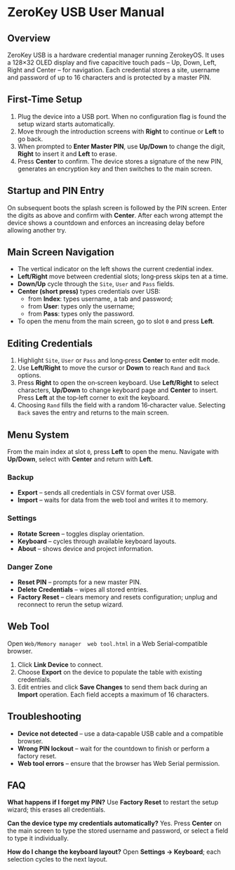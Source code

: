 # ZeroKey USB User Manual

## Overview
ZeroKey USB is a hardware credential manager running ZerokeyOS. It uses a 128×32 OLED display and five capacitive touch pads – Up, Down, Left, Right and Center – for navigation. Each credential stores a site, username and password of up to 16 characters and is protected by a master PIN.

## First-Time Setup
1. Plug the device into a USB port. When no configuration flag is found the setup wizard starts automatically.
2. Move through the introduction screens with **Right** to continue or **Left** to go back.
3. When prompted to **Enter Master PIN**, use **Up/Down** to change the digit, **Right** to insert it and **Left** to erase.
4. Press **Center** to confirm. The device stores a signature of the new PIN, generates an encryption key and then switches to the main screen.

## Startup and PIN Entry
On subsequent boots the splash screen is followed by the PIN screen. Enter the digits as above and confirm with **Center**. After each wrong attempt the device shows a countdown and enforces an increasing delay before allowing another try.

## Main Screen Navigation
- The vertical indicator on the left shows the current credential index.
- **Left/Right** move between credential slots; long‑press skips ten at a time.
- **Down/Up** cycle through the `Site`, `User` and `Pass` fields.
- **Center (short press)** types credentials over USB:
  - from **Index**: types username, a tab and password;
  - from **User**: types only the username;
  - from **Pass**: types only the password.
- To open the menu from the main screen, go to slot `0` and press **Left**.

## Editing Credentials
1. Highlight `Site`, `User` or `Pass` and long‑press **Center** to enter edit mode.
2. Use **Left/Right** to move the cursor or **Down** to reach `Rand` and `Back` options.
3. Press **Right** to open the on‑screen keyboard. Use **Left/Right** to select characters, **Up/Down** to change keyboard page and **Center** to insert. Press **Left** at the top‑left corner to exit the keyboard.
4. Choosing `Rand` fills the field with a random 16‑character value. Selecting `Back` saves the entry and returns to the main screen.

## Menu System
From the main index at slot `0`, press **Left** to open the menu. Navigate with **Up/Down**, select with **Center** and return with **Left**.

### Backup
- **Export** – sends all credentials in CSV format over USB.
- **Import** – waits for data from the web tool and writes it to memory.

### Settings
- **Rotate Screen** – toggles display orientation.
- **Keyboard** – cycles through available keyboard layouts.
- **About** – shows device and project information.

### Danger Zone
- **Reset PIN** – prompts for a new master PIN.
- **Delete Credentials** – wipes all stored entries.
- **Factory Reset** – clears memory and resets configuration; unplug and reconnect to rerun the setup wizard.

## Web Tool
Open `Web/Memory manager  web tool.html` in a Web Serial‑compatible browser.
1. Click **Link Device** to connect.
2. Choose **Export** on the device to populate the table with existing credentials.
3. Edit entries and click **Save Changes** to send them back during an **Import** operation. Each field accepts a maximum of 16 characters.

## Troubleshooting
- **Device not detected** – use a data‑capable USB cable and a compatible browser.
- **Wrong PIN lockout** – wait for the countdown to finish or perform a factory reset.
- **Web tool errors** – ensure that the browser has Web Serial permission.

## FAQ
**What happens if I forget my PIN?**
Use **Factory Reset** to restart the setup wizard; this erases all credentials.

**Can the device type my credentials automatically?**
Yes. Press **Center** on the main screen to type the stored username and password, or select a field to type it individually.

**How do I change the keyboard layout?**
Open **Settings → Keyboard**; each selection cycles to the next layout.
